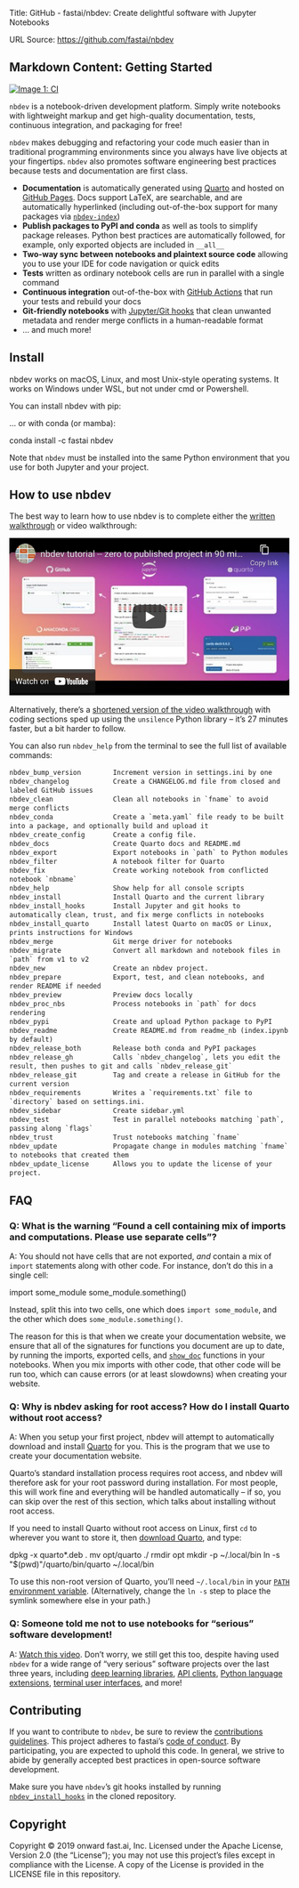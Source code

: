 Title: GitHub - fastai/nbdev: Create delightful software with Jupyter Notebooks

URL Source: https://github.com/fastai/nbdev

Markdown Content:
Getting Started
---------------

[](https://github.com/fastai/nbdev#getting-started)

[![Image 1: CI](https://github.com/fastai/nbdev/actions/workflows/test.yaml/badge.svg)](https://github.com/fastai/nbdev/actions/workflows/test.yaml/badge.svg)

`nbdev` is a notebook-driven development platform. Simply write notebooks with lightweight markup and get high-quality documentation, tests, continuous integration, and packaging for free!

`nbdev` makes debugging and refactoring your code much easier than in traditional programming environments since you always have live objects at your fingertips. `nbdev` also promotes software engineering best practices because tests and documentation are first class.

*   **Documentation** is automatically generated using [Quarto](https://quarto.org/) and hosted on [GitHub Pages](https://pages.github.com/). Docs support LaTeX, are searchable, and are automatically hyperlinked (including out-of-the-box support for many packages via [`nbdev-index`](https://github.com/fastai/nbdev-index))
*   **Publish packages to PyPI and conda** as well as tools to simplify package releases. Python best practices are automatically followed, for example, only exported objects are included in `__all__`
*   **Two-way sync between notebooks and plaintext source code** allowing you to use your IDE for code navigation or quick edits
*   **Tests** written as ordinary notebook cells are run in parallel with a single command
*   **Continuous integration** out-of-the-box with [GitHub Actions](https://github.com/features/actions) that run your tests and rebuild your docs
*   **Git-friendly notebooks** with [Jupyter/Git hooks](https://nbdev.fast.ai/tutorials/git_friendly_jupyter.html) that clean unwanted metadata and render merge conflicts in a human-readable format
*   … and much more!

Install
-------

[](https://github.com/fastai/nbdev#install)

nbdev works on macOS, Linux, and most Unix-style operating systems. It works on Windows under WSL, but not under cmd or Powershell.

You can install nbdev with pip:

… or with conda (or mamba):

conda install -c fastai nbdev

Note that `nbdev` must be installed into the same Python environment that you use for both Jupyter and your project.

How to use nbdev
----------------

[](https://github.com/fastai/nbdev#how-to-use-nbdev)

The best way to learn how to use nbdev is to complete either the [written walkthrough](https://nbdev.fast.ai/tutorials/tutorial.html) or video walkthrough:

[![Image 2](https://github.com/fastai/logos/raw/main/nbdev_walkthrough.png)](http://www.youtube.com/watch?v=l7zS8Ld4_iA "nbdev walkthrough")

Alternatively, there’s a [shortened version of the video walkthrough](https://youtu.be/67FdzLSt4aA) with coding sections sped up using the `unsilence` Python library – it’s 27 minutes faster, but a bit harder to follow.

You can also run `nbdev_help` from the terminal to see the full list of available commands:

```
nbdev_bump_version        Increment version in settings.ini by one
nbdev_changelog           Create a CHANGELOG.md file from closed and labeled GitHub issues
nbdev_clean               Clean all notebooks in `fname` to avoid merge conflicts
nbdev_conda               Create a `meta.yaml` file ready to be built into a package, and optionally build and upload it
nbdev_create_config       Create a config file.
nbdev_docs                Create Quarto docs and README.md
nbdev_export              Export notebooks in `path` to Python modules
nbdev_filter              A notebook filter for Quarto
nbdev_fix                 Create working notebook from conflicted notebook `nbname`
nbdev_help                Show help for all console scripts
nbdev_install             Install Quarto and the current library
nbdev_install_hooks       Install Jupyter and git hooks to automatically clean, trust, and fix merge conflicts in notebooks
nbdev_install_quarto      Install latest Quarto on macOS or Linux, prints instructions for Windows
nbdev_merge               Git merge driver for notebooks
nbdev_migrate             Convert all markdown and notebook files in `path` from v1 to v2
nbdev_new                 Create an nbdev project.
nbdev_prepare             Export, test, and clean notebooks, and render README if needed
nbdev_preview             Preview docs locally
nbdev_proc_nbs            Process notebooks in `path` for docs rendering
nbdev_pypi                Create and upload Python package to PyPI
nbdev_readme              Create README.md from readme_nb (index.ipynb by default)
nbdev_release_both        Release both conda and PyPI packages
nbdev_release_gh          Calls `nbdev_changelog`, lets you edit the result, then pushes to git and calls `nbdev_release_git`
nbdev_release_git         Tag and create a release in GitHub for the current version
nbdev_requirements        Writes a `requirements.txt` file to `directory` based on settings.ini.
nbdev_sidebar             Create sidebar.yml
nbdev_test                Test in parallel notebooks matching `path`, passing along `flags`
nbdev_trust               Trust notebooks matching `fname`
nbdev_update              Propagate change in modules matching `fname` to notebooks that created them
nbdev_update_license      Allows you to update the license of your project.
```

FAQ
---

[](https://github.com/fastai/nbdev#faq)

### Q: What is the warning “Found a cell containing mix of imports and computations. Please use separate cells”?

[](https://github.com/fastai/nbdev#q-what-is-the-warning-found-a-cell-containing-mix-of-imports-and-computations-please-use-separate-cells)

A: You should not have cells that are not exported, _and_ contain a mix of `import` statements along with other code. For instance, don’t do this in a single cell:

import some\_module
some\_module.something()

Instead, split this into two cells, one which does `import some_module`, and the other which does `some_module.something()`.

The reason for this is that when we create your documentation website, we ensure that all of the signatures for functions you document are up to date, by running the imports, exported cells, and [`show_doc`](https://nbdev.fast.ai/api/showdoc.html#show_doc) functions in your notebooks. When you mix imports with other code, that other code will be run too, which can cause errors (or at least slowdowns) when creating your website.

### Q: Why is nbdev asking for root access? How do I install Quarto without root access?

[](https://github.com/fastai/nbdev#q-why-is-nbdev-asking-for-root-access-how-do-i-install-quarto-without-root-access)

A: When you setup your first project, nbdev will attempt to automatically download and install [Quarto](https://quarto.org/) for you. This is the program that we use to create your documentation website.

Quarto’s standard installation process requires root access, and nbdev will therefore ask for your root password during installation. For most people, this will work fine and everything will be handled automatically – if so, you can skip over the rest of this section, which talks about installing without root access.

If you need to install Quarto without root access on Linux, first `cd` to wherever you want to store it, then [download Quarto](https://quarto.org/docs/get-started/), and type:

dpkg -x quarto\*.deb .
mv opt/quarto ./
rmdir opt
mkdir -p ~/.local/bin
ln -s "$(pwd)"/quarto/bin/quarto ~/.local/bin

To use this non-root version of Quarto, you’ll need `~/.local/bin` in your [`PATH` environment variable](https://linuxize.com/post/how-to-add-directory-to-path-in-linux/). (Alternatively, change the `ln -s` step to place the symlink somewhere else in your path.)

### Q: Someone told me not to use notebooks for “serious” software development!

[](https://github.com/fastai/nbdev#q-someone-told-me-not-to-use-notebooks-for-serious-software-development)

A: [Watch this video](https://youtu.be/9Q6sLbz37gk). Don’t worry, we still get this too, despite having used `nbdev` for a wide range of “very serious” software projects over the last three years, including [deep learning libraries](https://github.com/fastai/fastai), [API clients](https://github.com/fastai/ghapi), [Python language extensions](https://github.com/fastai/fastcore), [terminal user interfaces](https://github.com/nat/ghtop), and more!

Contributing
------------

[](https://github.com/fastai/nbdev#contributing)

If you want to contribute to `nbdev`, be sure to review the [contributions guidelines](https://github.com/fastai/nbdev/blob/master/CONTRIBUTING.md). This project adheres to fastai’s [code of conduct](https://github.com/fastai/nbdev/blob/master/CODE_OF_CONDUCT.md). By participating, you are expected to uphold this code. In general, we strive to abide by generally accepted best practices in open-source software development.

Make sure you have `nbdev`’s git hooks installed by running [`nbdev_install_hooks`](https://nbdev.fast.ai/api/clean.html#nbdev_install_hooks) in the cloned repository.

Copyright
---------

[](https://github.com/fastai/nbdev#copyright)

Copyright © 2019 onward fast.ai, Inc. Licensed under the Apache License, Version 2.0 (the “License”); you may not use this project’s files except in compliance with the License. A copy of the License is provided in the LICENSE file in this repository.
